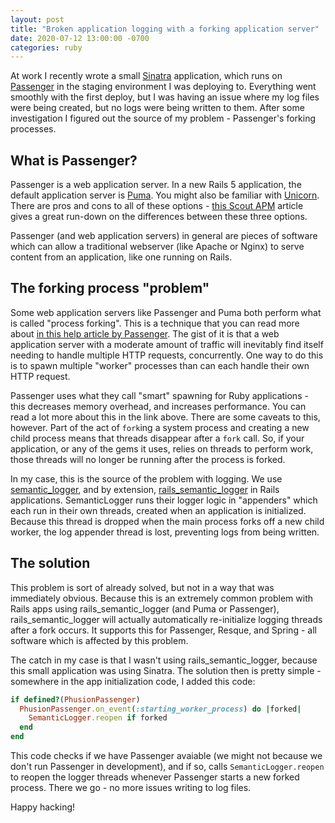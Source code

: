 ```yaml
---
layout: post
title: "Broken application logging with a forking application server"
date: 2020-07-12 13:00:00 -0700
categories: ruby
---
```

At work I recently wrote a small [Sinatra](http://sinatrarb.com/) application, which runs on [Passenger](https://www.phusionpassenger.com/) in the staging environment I was deploying to. Everything went smoothly with the first deploy, but I was having an issue where my log files were being created, but no logs were being written to them. After some investigation I figured out the source of my problem - Passenger's forking processes.

## What is Passenger?

Passenger is a web application server. In a new Rails 5 application, the default application server is [Puma](https://github.com/puma/puma). You might also be familiar with [Unicorn](https://yhbt.net/unicorn/). There are pros and cons to all of these options - [this Scout APM](https://scoutapm.com/blog/which-ruby-app-server-is-right-for-you) article gives a great run-down on the differences between these three options.

Passenger (and web application servers) in general are pieces of software which can allow a traditional webserver (like Apache or Nginx) to serve content from an application, like one running on Rails.

## The forking process "problem"

Some web application servers like Passenger and Puma both perform what is called "process forking". This is a technique that you can read more about [in this help article by Passenger](https://www.phusionpassenger.com/library/indepth/ruby/spawn_methods/). The gist of it is that a web application server with a moderate amount of traffic will inevitably find itself needing to handle multiple HTTP requests, concurrently. One way to do this is to spawn multiple "worker" processes than can each handle their own HTTP request.

Passenger uses what they call "smart" spawning for Ruby applications - this decreases memory overhead, and increases performance. You can read a lot more about this in the link above. There are some caveats to this, however. Part of the act of `fork`ing a system process and creating a new child process means that threads disappear after a `fork` call. So, if your application, or any of the gems it uses, relies on threads to perform work, those threads will no longer be running after the process is forked.

In my case, this is the source of the problem with logging. We use [semantic_logger](https://github.com/rocketjob/semantic_logger), and by extension, [rails_semantic_logger](https://github.com/rocketjob/rails_semantic_logger) in Rails applications. SemanticLogger runs their logger logic in "appenders" which each run in their own threads, created when an application is initialized. Because this thread is dropped when the main process forks off a new child worker, the log appender thread is lost, preventing logs from being written.

## The solution

This problem is sort of already solved, but not in a way that was immediately obvious. Because this is an extremely common problem with Rails apps using rails_semantic_logger (and Puma or Passenger), rails_semantic_logger will actually automatically re-initialize logging threads after a fork occurs. It supports this for Passenger, Resque, and Spring - all software which is affected by this problem.

The catch in my case is that I wasn't using rails_semantic_logger, because this small application was using Sinatra. The solution then is pretty simple - somewhere in the app initialization code, I added this code:

```ruby
if defined?(PhusionPassenger)
  PhusionPassenger.on_event(:starting_worker_process) do |forked|
    SemanticLogger.reopen if forked
  end
end
```

This code checks if we have Passenger avaiable (we might not because we don't run Passenger in development), and if so, calls `SemanticLogger.reopen` to reopen the logger threads whenever Passenger starts a new forked process. There we go - no more issues writing to log files.

Happy hacking!
